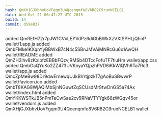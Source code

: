 ```yaml
---
hash: QmXHjGJXbhvUoVFgqm3U4Qcenqmfe8V6R82C9runNCELB1
date: Wed Oct 21 06:47:27 UTC 2015
build: 14
commit: d59e837
---
```


added QmREfH72r7pJW1CVxLEYVdPz6diGbBWkXzVXtSPHLjQhnP wallet/1.app.js
added QmbFMke1KXqnYyBBWxB74N4c5SBnJMVAiMNRcGu6x1AwQH wallet/README
added QmZH2ihv8zKxipfzEBBbFQzvjRMSb4DTccFofuTF7tiuHm wallet/app.css
added QmbGaQYuKo2ZZ473UVKoyaYQpzhPVD6iKkWiQVh6Ta7Rc3 wallet/app.js
added QmcZpMeBw98Dr9dwErnewqUJkBVrtjpzkT7gAoBuSBwwrP wallet/favicon.ico
added QmbT8KAG8WjAQiMbSjnNGuwtZqSCUsdMr9twDnGS5a74Ax wallet/index.html
added QmYKKWSTkJB5nPmTeCwSae2cv5RNaVTYYgk66zWGqv45or wallet/vendors.js
added QmXHjGJXbhvUoVFgqm3U4Qcenqmfe8V6R82C9runNCELB1 wallet
